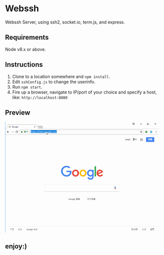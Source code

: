 # Webssh

Webssh Server, using ssh2, socket.io, term.js, and express.

## Requirements

Node v8.x or above.

## Instructions

1. Clone to a location somewhere and `npm install`.
2. Edit `sshConfig.js` to change the userinfo.
3. Run `npm start`.
4. Fire up a browser, navigate to IP/port of your choice and specify a host, like: `http://localhost:8080`

## Preview

![preview](./preview.gif)

## enjoy:)